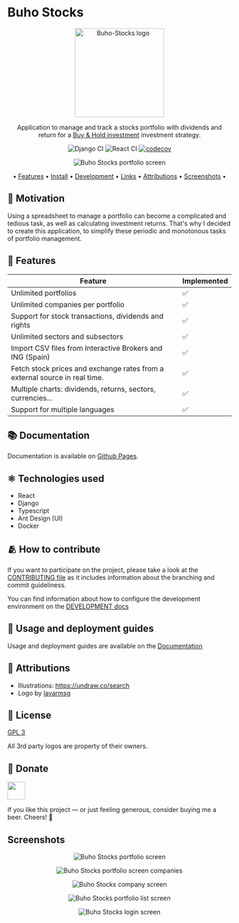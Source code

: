 # Buho Stocks

<p align="center"><img src="logo.png" alt="Buho-Stocks logo" height="200"></p>

<p align="center">Application to manage and track a stocks portfolio with dividends and return for a <a href="https://en.wikipedia.org/wiki/Buy_and_hold" title="Wikipedia">Buy & Hold investment</a> investment strategy.</p>

<p align="center">
<img src="https://github.com/bocabitlabs/buho-stocks/actions/workflows/django.yml/badge.svg" href="https://github.com/bocabitlabs/buho-stocks/actions/workflows/django.yml" alt="Django CI"/> <img src="https://github.com/bocabitlabs/buho-stocks/actions/workflows/react.yml/badge.svg" href="https://github.com/bocabitlabs/buho-stocks/actions/workflows/react.yml" alt="React CI"/> <a href="https://codecov.io/gh/bocabitlabs/buho-stocks" title="CodeCov"><img src="https://codecov.io/gh/bocabitlabs/buho-stocks/branch/main/graph/badge.svg" alt="codecov"/></a>
</p>
<p align="center">
<img src="./docs/static/img/screenshots/0.0.63-alpha/buho-stocks-portfolio.jpg" alt="Buho Stocks portfolio screen"/>
</p>
<p align="center">
  • <a href="#features">Features</a> •
  <a href="#install">Install</a> •
  <a href="#development">Development</a> •
  <a href="#links">Links</a> •
  <a href="#attributions">Attributions</a> •
  <a href="#screenshots">Screenshots</a> •
</p>

## 🚀 Motivation

Using a spreadsheet to manage a portfolio can become a complicated and tedious task, as well as calculating investment returns. That's why I decided to create this application, to simplify these periodic and monotonous tasks of portfolio management.

## 🎁 Features

| Feature  | Implemented |
|---| --- |
| Unlimited portfolios  | ✅ |
| Unlimited companies per portfolio  | ✅ |
| Support for stock transactions, dividends and rights | ✅ |
| Unlimited sectors and subsectors | ✅ |
| Import CSV files from Interactive Brokers and ING (Spain) | ✅ |
| Fetch stock prices and exchange rates from a external source in real time. | ✅ |
| Multiple charts: dividends, returns, sectors, currencies... | ✅ |
| Support for multiple languages | ✅ |

## 📚 Documentation

Documentation is available on [Github Pages](https://bocabitlabs.github.io/buho-stocks/).

## ⚛️ Technologies used

- React
- Django
- Typescript
- Ant Design (UI)
- Docker

## 🫂 How to contribute

If you want to participate on the project, please take a look at
the [CONTRIBUTING file](https://github.com/bocabitlabs/buho-stocks/blob/main/.github/CONTRIBUTING.md) as it includes information about the branching and commit guideliness.

You can find information about how to configure the development environment on the [DEVELOPMENT docs](https://bocabitlabs.github.io/buho-stocks/)

## 📘 Usage and deployment guides

Usage and deployment guides are available on the [Documentation](https://bocabitlabs.github.io/buho-stocks/)

## 🙏 Attributions

- Illustrations: https://undraw.co/search
- Logo by [lavarmsg](https://www.vecteezy.com/members/lavarmsg)

## 📝 License

[GPL 3](LICENSE)

All 3rd party logos are property of their owners.

## 🍺 Donate

<a href="https://paypal.me/renefs/"><img src="donate-blue.svg" height="40"></a>

If you like this project — or just feeling generous, consider buying me a beer. Cheers! 🍻

## Screenshots

<p align="center">
<img src="./docs/static/img/screenshots/0.0.63-alpha/buho-stocks-portfolio.jpg" alt="Buho Stocks portfolio screen"/>
</p>
<p align="center">
<img src="./docs/static/img/screenshots/0.0.63-alpha/buho-stocks-portfolio-2.jpg" alt="Buho Stocks portfolio screen companies"/>
</p>
<p align="center">
<img src="./docs/static/img/screenshots/0.0.63-alpha/buho-stocks-company.jpg" alt="Buho Stocks company screen"/>
</p>
<p align="center">
<img src="./docs/static/img/screenshots/0.0.63-alpha/buho-stocks-portfolio-list.jpg" alt="Buho Stocks portfolio list screen"/>
</p>
<p align="center">
<img src="./docs/static/img/screenshots/0.0.63-alpha/buho-stocks-login.jpg" alt="Buho Stocks login screen"/>
</p>